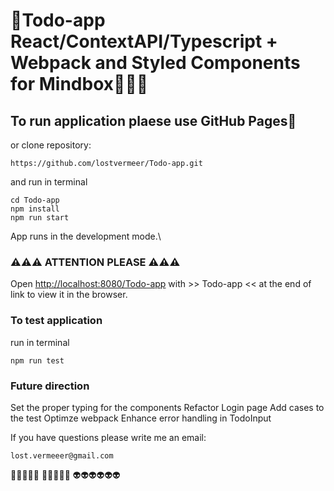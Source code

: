 # 📝Todo-app React/ContextAPI/Typescript + Webpack and Styled Components for Mindbox🧠🧠🧠

## To run application plaese use GitHub Pages🐙

or
clone repository:

```
https://github.com/lostvermeer/Todo-app.git
```

and run in terminal

```
cd Todo-app
npm install
npm run start
```

App runs in the development mode.\

### ⚠⚠⚠ ATTENTION PLEASE ⚠⚠⚠

Open [http://localhost:8080/Todo-app](http://localhost:8080/Todo-app) with >> Todo-app << at the end of link to view it in the browser.

### To test application

run in terminal

```
npm run test
```

### Future direction

Set the proper typing for the components
Refactor Login page
Add cases to the test
Optimze webpack
Enhance error handling in TodoInput

If you have questions please write me an email:

```
lost.vermeeer@gmail.com
```

👾👾👾👾👾
💩💩💩💩💩
👽👽👽👽👽👽
